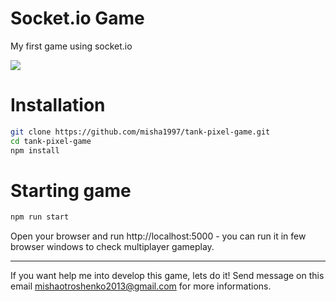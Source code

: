 # Socket.io Game

My first game using socket.io

[![](http://misha97.ho.ua/game.png)](http://misha97.ho.ua/game.png)

# Installation

```bash
git clone https://github.com/misha1997/tank-pixel-game.git
cd tank-pixel-game
npm install
```

# Starting game

```bash
npm run start
```

Open your browser and run http://localhost:5000 - you can run it in few browser windows to check multiplayer gameplay.

------------


If you want help me into develop this game, lets do it! Send message on this email mishaotroshenko2013@gmail.com for more informations.